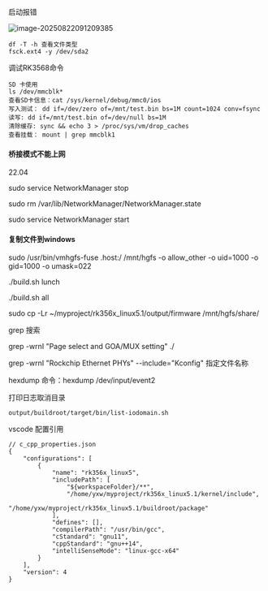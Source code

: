 启动报错

![image-20250822091209385](D:\WorkSpace\learning-record\MCU\Ubuntu\操作记录.assets\image-20250822091209385.png)



```
df -T -h 查看文件类型
fsck.ext4 -y /dev/sda2 
```





调试RK3568命令

```
SD 卡使用
ls /dev/mmcblk*
查看SD卡信息：cat /sys/kernel/debug/mmc0/ios
写入测试： dd if=/dev/zero of=/mnt/test.bin bs=1M count=1024 conv=fsync
读写: dd if=/mnt/test.bin of=/dev/null bs=1M  
清除缓存: sync && echo 3 > /proc/sys/vm/drop_caches
查看挂载： mount | grep mmcblk1
```





#### 桥接模式不能上网

22.04

sudo service NetworkManager stop 

sudo rm /var/lib/NetworkManager/NetworkManager.state 

sudo service NetworkManager start



#### 复制文件到windows

sudo /usr/bin/vmhgfs-fuse .host:/ /mnt/hgfs -o allow_other -o uid=1000 -o gid=1000 -o umask=022



./build.sh lunch

./build.sh all



sudo cp -Lr ~/myproject/rk356x_linux5.1/output/firmware /mnt/hgfs/share/ 



grep 搜索

grep -wrnI "Page select and GOA/MUX setting"  ./

grep -wrnI "Rockchip Ethernet PHYs" --include="Kconfig" 指定文件名称

hexdump 命令：hexdump  /dev/input/event2



打印日志取消目录

```
output/buildroot/target/bin/list-iodomain.sh
```



vscode 配置引用

```
// c_cpp_properties.json
{
    "configurations": [
        {
            "name": "rk356x_linux5",
            "includePath": [
                "${workspaceFolder}/**",
                "/home/yxw/myproject/rk356x_linux5.1/kernel/include",
                "/home/yxw/myproject/rk356x_linux5.1/buildroot/package"
            ],
            "defines": [],
            "compilerPath": "/usr/bin/gcc",
            "cStandard": "gnu11",
            "cppStandard": "gnu++14",
            "intelliSenseMode": "linux-gcc-x64"
        }
    ],
    "version": 4
}
```





